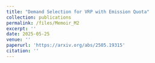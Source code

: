 ```yaml
---
title: "Demand Selection for VRP with Emission Quota"
collection: publications
permalink: /files/Memoir_M2
excerpt: ''
date: 2025-05-25
venue: ''
paperurl: 'https://arxiv.org/abs/2505.19315'
citation: ''
---
```

